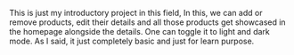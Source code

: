 This is just my introductory project in this field,
In this, we can add or remove products, edit their details and all those products get showcased in the homepage alongside the details.
One can toggle it to light and dark mode.
As I said, it just completely basic and just for learn purpose.
